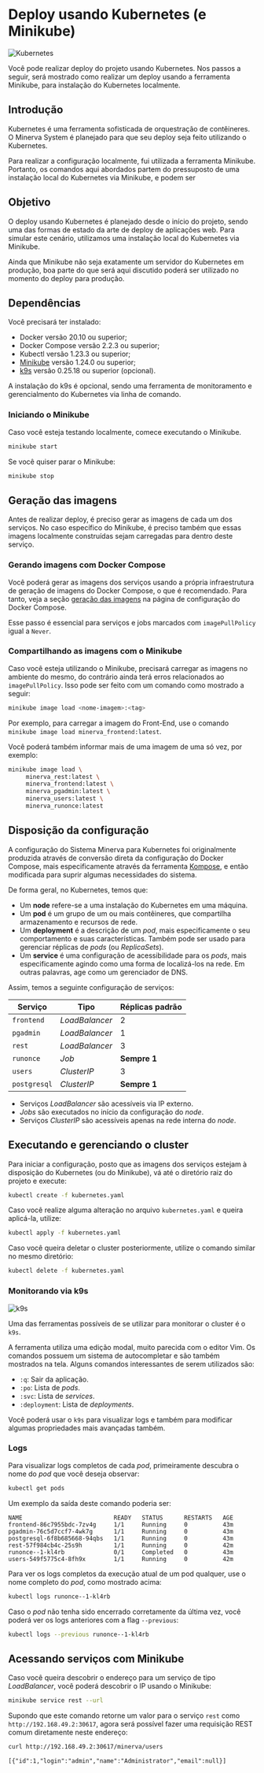 # Deploy usando Kubernetes (e Minikube)

![Kubernetes](./kubernetes-logo.webp)

Você pode realizar deploy do projeto usando Kubernetes. Nos passos a
seguir, será mostrado como realizar um deploy usando a ferramenta
Minikube, para instalação do Kubernetes localmente.





## Introdução

Kubernetes é uma ferramenta sofisticada de orquestração de contêineres.
O Minerva System é planejado para que seu deploy seja feito utilizando
o Kubernetes.

Para realizar a configuração localmente, fui utilizada a ferramenta
Minikube. Portanto, os comandos aqui abordados partem do pressuposto
de uma instalação local do Kubernetes via Minikube, e podem ser 





## Objetivo

O deploy usando Kubernetes é planejado desde o início do projeto, sendo
uma das formas de estado da arte de deploy de aplicações web. Para
simular este cenário, utilizamos uma instalação local do Kubernetes
via Minikube.

Ainda que Minikube não seja exatamente um servidor do Kubernetes em
produção, boa parte do que será aqui discutido poderá ser utilizado
no momento do deploy para produção.




## Dependências

Você precisará ter instalado:
- Docker versão 20.10 ou superior;
- Docker Compose versão 2.2.3 ou superior;
- Kubectl versão 1.23.3 ou superior;
- [Minikube](https://minikube.sigs.k8s.io/docs/) versão 1.24.0 ou
  superior;
- [k9s](k9scli.io) versão 0.25.18 ou superior (opcional).

A instalação do k9s é opcional, sendo uma ferramenta de monitoramento
e gerencialmento do Kubernetes via linha de comando.



### Iniciando o Minikube

Caso você esteja testando localmente, comece executando o Minikube.

```bash
minikube start
```

Se você quiser parar o Minikube:

```bash
minikube stop
```




## Geração das imagens

Antes de realizar deploy, é preciso gerar as imagens de cada um dos
serviços. No caso específico do Minikube, é preciso também que essas
imagens localmente construídas sejam carregadas para dentro deste
serviço.



### Gerando imagens com Docker Compose

Você poderá gerar as imagens dos serviços usando a própria
infraestrutura de geração de imagens do Docker Compose, o que é
recomendado. Para tanto, veja a seção
[geração das imagens](./deploy-compose.md#gerando-imagens)
na página de configuração do Docker Compose.

Esse passo é essencial para serviços e jobs marcados com
`imagePullPolicy` igual a `Never`.



### Compartilhando as imagens com o Minikube

Caso você esteja utilizando o Minikube, precisará carregar as
imagens no ambiente do mesmo, do contrário ainda terá erros
relacionados ao `imagePullPolicy`. Isso pode ser feito com um
comando como mostrado a seguir:

```bash
minikube image load <nome-imagem>:<tag>
```

Por exemplo, para carregar a imagem do Front-End, use o comando
`minikube image load minerva_frontend:latest`.

Você poderá também informar mais de uma imagem de uma só vez,
por exemplo:

```bash
minikube image load \
	 minerva_rest:latest \
	 minerva_frontend:latest \
	 minerva_pgadmin:latest \
	 minerva_users:latest \
	 minerva_runonce:latest
```




## Disposição da configuração

A configuração do Sistema Minerva para Kubernetes foi originalmente
produzida através de conversão direta da configuração do Docker
Compose, mais especificamente através da ferramenta
[Kompose](https://kompose.io), e então modificada para suprir algumas
necessidades do sistema.

De forma geral, no Kubernetes, temos que:

- Um **node** refere-se a uma instalação do Kubernetes em uma máquina.
- Um **pod** é um grupo de um ou mais contêineres, que compartilha
  armazenamento e recursos de rede.
- Um **deployment** é a descrição de um *pod*, mais especificamente
  o seu comportamento e suas características. Também pode ser usado
  para gerenciar réplicas de *pods* (ou *ReplicaSets*).
- Um **service** é uma configuração de acessibilidade para os *pods*,
  mais especificamente agindo como uma forma de localizá-los na rede.
  Em outras palavras, age como um gerenciador de DNS.

Assim, temos a seguinte configuração de serviços:

| Serviço      | Tipo           | Réplicas padrão |
|--------------|----------------|-----------------|
| `frontend`   | *LoadBalancer* | 2               |
| `pgadmin`    | *LoadBalancer* | 1               |
| `rest`       | *LoadBalancer* | 3               |
| `runonce`    | *Job*          | **Sempre 1**    |
| `users`      | *ClusterIP*    | 3               |
| `postgresql` | *ClusterIP*    | **Sempre 1**    |

- Serviços *LoadBalancer* são acessíveis via IP externo.
- *Jobs* são executados no início da configuração do *node*.
- Serviços *ClusterIP* são acessíveis apenas na rede interna do *node*.




## Executando e gerenciando o cluster

Para iniciar a configuração, posto que as imagens dos serviços
estejam à disposição do Kubernetes (ou do Minikube), vá até o diretório
raiz do projeto e execute:

```bash
kubectl create -f kubernetes.yaml
```

Caso você realize alguma alteração no arquivo `kubernetes.yaml` e
queira aplicá-la, utilize:

```bash
kubectl apply -f kubernetes.yaml
```

Caso você queira deletar o cluster posteriormente, utilize o comando
similar no mesmo diretório:

```bash
kubectl delete -f kubernetes.yaml
```



### Monitorando via k9s

![k9s](./k9s.png)

Uma das ferramentas possíveis de se utilizar para monitorar o cluster
é o `k9s`.

A ferramenta utiliza uma edição modal, muito parecida com o editor
Vim. Os comandos possuem um sistema de autocompletar e são também
mostrados na tela. Alguns comandos interessantes de serem utilizados
são:

- `:q`: Sair da aplicação.
- `:po`: Lista de *pods*.
- `:svc`: Lista de *services*.
- `:deployment`: Lista de *deployments*.

Você poderá usar o `k9s` para visualizar logs e também para modificar
algumas propriedades mais avançadas também.




### Logs

Para visualizar logs completos de cada *pod*, primeiramente descubra
o nome do *pod* que você deseja observar:

```bash
kubectl get pods
```

Um exemplo da saída deste comando poderia ser:

```text
NAME                          READY   STATUS      RESTARTS   AGE
frontend-86c7955bdc-7zv4g     1/1     Running     0          43m
pgadmin-76c5d7ccf7-4wk7g      1/1     Running     0          43m
postgresql-6f8b685668-94qbs   1/1     Running     0          43m
rest-57f984cb4c-25s9h         1/1     Running     0          42m
runonce--1-kl4rb              0/1     Completed   0          43m
users-549f5775c4-8fh9x        1/1     Running     0          42m
```

Para ver os logs completos da execução atual de um pod qualquer,
use o nome completo do *pod*, como mostrado acima:

```bash
kubectl logs runonce--1-kl4rb
```

Caso o *pod* não tenha sido encerrado corretamente da última vez,
você poderá ver os logs anteriores com a flag `--previous`:

```bash
kubectl logs --previous runonce--1-kl4rb
```





## Acessando serviços com Minikube

Caso você queira descobrir o endereço para um serviço de tipo
*LoadBalancer*, você poderá descobrir o IP usando o Minikube:

```bash
minikube service rest --url
```

Supondo que este comando retorne um valor para o serviço `rest` como
`http://192.168.49.2:30617`, agora será possível fazer uma requisição
REST comum diretamente neste endereço:

```bash
curl http://192.168.49.2:30617/minerva/users
```

```text
[{"id":1,"login":"admin","name":"Administrator","email":null}]
```

